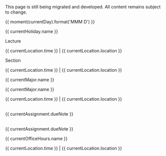 <div class="alert alert-danger">
This page is still being migrated and developed. All content remains subject to change.
</div>

<html>
  <div class="calendar">
    <div class="week" *ngFor="let currentWeek of datesOfInstructionByWeek()">
      <div class="day" *ngFor="let currentDay of datesOfWeekdaysForWeek(currentWeek)">
        <p>{{ moment(currentDay).format('MMM D') }}</p>
        <!-- 
          -- Holiday
          -->        
        <div *ngFor="let currentHoliday of getHolidaysForDay(currentDay)">
          <div class="holiday">
            <p>{{ currentHoliday.name }}</p>
          </div>
        </div>
        <!--  
          -- Lecture
          --
            <div class="item lecture">
              <br>
              {% if currentlecture.slides != nil %}
                [<a href="{{ site.baseurl }}/{{ currentlecture.slides }}">slides</a>]
              {% endif %}
              {% if currentlecture.panopto != nil %}
                [<a href="{{ currentlecture.panopto }}">video</a>]
              {% endif %}
              {% if currentlecture.slides != nil or currentlecture.video != nil %}
                <br>
              {% endif %}
              <small>
                {% for currentlocationitem in site.data.calendar.locations[currentlocation] %}
                    {{ currentlocationitem.time }} |
                    {{ currentlocationitem.location }}<br>
                {% endfor %}
              </small>
            </div>
          -->
        <div *ngFor="let currentLecture of getLecturesForDay(currentDay)">
          <div class="lecture">
            <!-- Name or placeholder 'Lecture' -->
            <p *ngIf="currentLecture.name" [innerHTML]="currentLecture.name"></p>
            <p *ngIf="!(currentLecture.name)">Lecture</p>
            <div *ngIf="currentLecture.location" class="location">
              <div *ngFor="let currentLocation of currentLecture.location">
                <p>{{ currentLocation.time }} | {{ currentLocation.location }}</p>
              </div>
            </div>            
          </div>
        </div>
        <!-- 
          -- Section
          --
            <div class="item section">
              {% if currentsection.slides != nil %}
                <a href="{{ site.baseurl }}/{{ currentsection.slides }}">
              {% endif %}
                {% if currentsection.name != nil %}
                  {{ currentsection.name }}<br>
                {% else %}
                  Section<br>
                {% endif %}
              {% if currentsection.slides != nil %}
                </a>
              {% endif %}
            </div>
          -->
        <div *ngFor="let currentSection of getSectionsForDay(currentDay)">
          <div class="section">
            <!-- Name or placeholder 'Section' -->
            <p *ngIf="currentSection.name" [innerHTML]="currentSection.name"></p>
            <p *ngIf="!(currentSection.name)">Section</p>
            <div *ngIf="currentSection.location" class="location">
              <div *ngFor="let currentLocation of currentSection.location">
                <p>{{ currentLocation.time }} | {{ currentLocation.location }}</p>
              </div>
            </div>            
          </div>
        </div>
        <!--
          -- Major
          --
            {% assign currentlocation = currentmajor.location %}
            <div class="item major">
              {% if currentmajor.link != nil %}<a href="{{ site.baseurl }}/{{ currentmajor.link }}">{% endif %}
                {{ currentmajor.name }}<br>
                {% if currentmajor.link != nil %}</a>{% endif %}
              <small>
                {% for currentlocationitem in site.data.calendar.locations[currentlocation] %}
                    {{ currentlocationitem.time }} |
                    {{ currentlocationitem.location }}<br>
                {% endfor %}
              </small>
            </div>
          -->
        <div *ngFor="let currentMajor of getMajorsForDay(currentDay)">
          <div class="major">
            <!-- If the link exists, apply that -->
            <p *ngIf="currentMajor.link">
              <app-generated-link linkHREF="{{ currentMajor.link }}">{{ currentMajor.name }}</app-generated-link>
            </p>
            <!-- Otherwise, identical content but without the link -->
            <p *ngIf="!(currentMajor.link)">
              {{ currentMajor.name }}
            </p>
            <!-- Location if specified -->
            <div *ngIf="currentMajor.location" class="location">
              <div *ngFor="let currentLocation of currentMajor.location">
                <p>{{ currentLocation.time }} | {{ currentLocation.location }}</p>
              </div>
            </div>            
          </div>
        </div>
        <!-- 
          -- Assignments
          --
            <div class="item assignment">
              <small>
                  {% if currentassignment.link != nil %}<a href="{{ site.baseurl }}/{{ currentassignment.link }}">{% endif %}
                  {{ currentassignment.name }}<br>
                  {% if currentassignment.duenote != nil %}{{ currentassignment.duenote }}{% endif %}
                  {% if currentassignment.link != nil %}</a>{% endif %}
              </small>
            </div>
          -->
        <div *ngFor="let currentAssignment of getAssignmentsForDay(currentDay)">
          <div class="assignment">
            <!-- If the link exists, apply that -->
            <p *ngIf="currentAssignment.link">
              <app-generated-link linkHREF="{{ currentAssignment.link }}">
                <span [innerHTML]="currentAssignment.name"></span>
                <ng-container *ngIf="currentAssignment.dueNote">
                  <br>{{ currentAssignment.dueNote }}
                </ng-container>
              </app-generated-link>
            </p>
            <!-- Otherwise, identical content but without the link -->
            <p *ngIf="!(currentAssignment.link)">
              <span [innerHTML]="currentAssignment.name"></span>
              <ng-container *ngIf="currentAssignment.dueNote">
                <br>{{ currentAssignment.dueNote }}
              </ng-container>
            </p>            
          </div>
        </div>
        <!-- 
          -- Office Hours
          -->
        <div *ngFor="let currentOfficeHours of getOfficeHoursForDay(currentDay)">
          <div class="officeHours">
            <p>{{ currentOfficeHours.name }}</p>
            <div *ngIf="currentOfficeHours.location" class="location">
              <div *ngFor="let currentLocation of currentOfficeHours.location">
                <p>{{ currentLocation.time }} | {{ currentLocation.location }}</p>
              </div>
            </div>            
          </div>
        </div>
        <!-- 
          -- Aways
          -->
        <div *ngFor="let currentAway of getAwaysForDay(currentDay)">
          <div class="away">
            <p [innerHTML]="currentAway.name"></p>
          </div>
        </div>
      </div>
    </div>
  </div>
</html>
